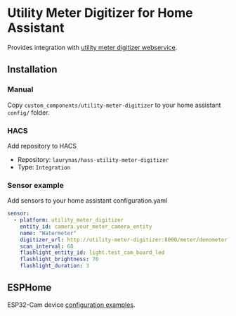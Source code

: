 # Utility Meter Digitizer for Home Assistant

Provides integration with [utility meter digitizer webservice](https://github.com/laurynas/utility-meter-digitizer).

## Installation

### Manual
Copy `custom_components/utility-meter-digitizer` to your home assistant `config/` folder.

### HACS
Add repository to HACS
- Repository: `laurynas/hass-utility-meter-digitizer`
- Type: `Integration`

### Sensor example
Add sensors to your home assistant configuration.yaml

```yaml
sensor:
  - platform: utility_meter_digitizer
    entity_id: camera.your_meter_camera_entity
    name: "Watermeter"
    digitizer_url: http://utility-meter-digitizer:8000/meter/demometer?decimals=3&max_increase=0.1
    scan_interval: 60
    flashlight_entity_id: light.test_cam_board_led
    flashlight_brightness: 70
    flashlight_duration: 3
```


## ESPHome

ESP32-Cam device [configuration examples](https://github.com/laurynas/esphome-devices/).
